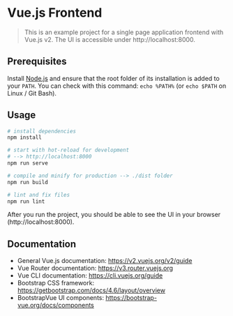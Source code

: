 # Vue.js Frontend

> This is an example project for a single page application frontend with Vue.js v2. The UI is accessible under http://localhost:8000.

## Prerequisites

Install [Node.js](https://nodejs.org) and ensure that the root folder of its installation is added to your `PATH`. You can check with this command: `echo %PATH%` (or `echo $PATH` on Linux / Git Bash).

## Usage

```bash
# install dependencies
npm install

# start with hot-reload for development
# --> http://localhost:8000
npm run serve

# compile and minify for production --> ./dist folder
npm run build

# lint and fix files
npm run lint
```

After you run the project, you should be able to see the UI in your browser (http://localhost:8000).

## Documentation

- General Vue.js documentation: https://v2.vuejs.org/v2/guide
- Vue Router documentation: https://v3.router.vuejs.org
- Vue CLI documentation: https://cli.vuejs.org/guide
- Bootstrap CSS framework: https://getbootstrap.com/docs/4.6/layout/overview
- BootstrapVue UI components: https://bootstrap-vue.org/docs/components

